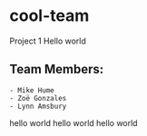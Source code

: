 # cool-team
Project 1
Hello world

## Team Members:
    - Mike Hume
    - Zoë Gonzales
    - Lynn Amsbury
hello world
hello world
hello world
